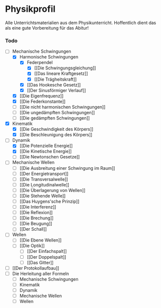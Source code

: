 # Physikprofil

Alle Unterrichtsmaterialien aus dem Physikunterricht.
Hoffentlich dient das als eine gute Vorbereitung für das Abitur!

### Todo
- [ ] Mechanische Schwingungen
	- [x] Harmonische Schwingungen
		- [x] Federpendel
			- [x] [[Die Schwingungsgleichung]]
			- [x] [[Das lineare Kraftgesetz]]
			- [x] [[Die Trägheitskraft]]
		- [x] [[Das Hookesche Gesetz]]
		- [x] [[Der Sinusförmiger Verlauf]]
	- [x] [[Die Eigenfrequenz]]
	- [x] [[Die Federkonstante]]
	- [ ] [[Die nicht harmonischen Schwingungen]]
	- [ ] [[Die ungedämpften Schwingungen]]
	- [ ] [[Die gedämpften Schwingungen]]

- [x] Kinematik
	- [x] [[Die Geschwindigkeit des Körpers]]
	- [x] [[Die Beschleunigung des Körpers]]

- [ ] Dynamik
	- [x] [[Die Potenzielle Energie]]
	- [x] [[Die Kinetische Energie]]
	- [ ] [[Die Newtonschen Gesetze]]

- [ ] Mechanische Wellen
	- [ ] [[Die Ausbreitung einer Schwingung im Raum]]
	- [ ] [[Der Energietransport]]
	- [ ] [[Die Transversalwelle]]
	- [ ] [[Die Longitudinalwelle]]
	- [ ] [[Die Überlagerung von Wellen]]
	- [ ] [[Die Stehende Welle]]
	- [ ] [[Das Huygens'sche Prinzip]]
	- [ ] [[Die Interferenz]]
	- [ ] [[Die Reflexion]]
	- [ ] [[Die Brechung]]
	- [ ] [[Die Beugung]]
	- [ ] [[Der Schall]]

- [ ] Wellen 
	- [ ] [[Die Ebene Wellen]]
	- [ ] [[Die Optik]]
		- [ ] [[Der Einfachspalt]]
		- [ ] [[Der Doppelspalt]]
		- [ ] [[Das Gitter]]

- [ ] [[Der Protokollaufbau]]
- [ ] Die Herleitung aller Formeln
	- [ ] Mechanische Schwingungen
	- [ ] Kinematik
	- [ ] Dynamik
	- [ ] Mechanische Wellen
	- [ ] Wellen